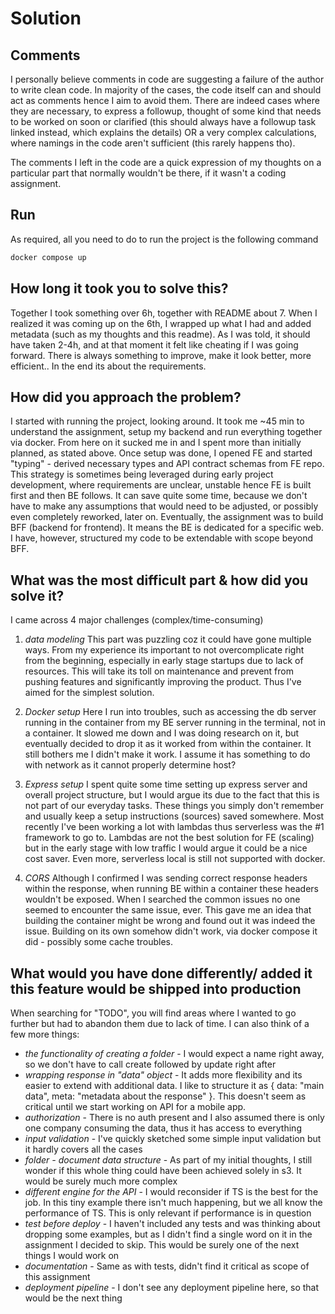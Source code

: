 # Solution

## Comments

I personally believe comments in code are suggesting a failure of the author to write clean code. In majority of the cases, the code itself can and should act as comments hence I aim to avoid them. There are indeed cases where they are necessary, to express a followup, thought of some kind that needs to be worked on soon or clarified (this should always have a followup task linked instead, which explains the details) OR a very complex calculations, where namings in the code aren't sufficient (this rarely happens tho).

The comments I left in the code are a quick expression of my thoughts on a particular part that normally wouldn't be there, if it wasn't a coding assignment.

## Run

As required, all you need to do to run the project is the following command

```bash
docker compose up
```

## How long it took you to solve this?

Together I took something over 6h, together with README about 7. When I realized it was coming up on the 6th, I wrapped up what I had and added metadata (such as my thoughts and this readme). As I was told, it should have taken 2-4h, and at that moment it felt like cheating if I was going forward. There is always something to improve, make it look better, more efficient.. In the end its about the requirements.

## How did you approach the problem?

I started with running the project, looking around. It took me ~45 min to understand the assignment, setup my backend and run everything together via docker. From here on it sucked me in and I spent more than initially planned, as stated above.
Once setup was done, I opened FE and started "typing" - derived necessary types and API contract schemas from FE repo. This strategy is sometimes being leveraged during early project development, where requirements are unclear, unstable hence FE is built first and then BE follows. It can save quite some time, because we don't have to make any assumptions that would need to be adjusted, or possibly even completely reworked, later on. Eventually, the assignment was to build BFF (backend for frontend). It means the BE is dedicated for a specific web. I have, however, structured my code to be extendable with scope beyond BFF.

## What was the most difficult part & how did you solve it?

I came across 4 major challenges (complex/time-consuming)

1. _data modeling_
   This part was puzzling coz it could have gone multiple ways. From my experience its important to not overcomplicate right from the beginning, especially in early stage startups due to lack of resources. This will take its toll on maintenance and prevent from pushing features and significantly improving the product. Thus I've aimed for the simplest solution.

2. _Docker setup_
   Here I run into troubles, such as accessing the db server running in the container from my BE server running in the terminal, not in a container. It slowed me down and I was doing research on it, but eventually decided to drop it as it worked from within the container. It still bothers me I didn't make it work. I assume it has something to do with network as it cannot properly determine host?

3. _Express setup_
   I spent quite some time setting up express server and overall project structure, but I would argue its due to the fact that this is not part of our everyday tasks. These things you simply don't remember and usually keep a setup instructions (sources) saved somewhere. Most recently I've been working a lot with lambdas thus serverless was the #1 framework to go to. Lambdas are not the best solution for FE (scaling) but in the early stage with low traffic I would argue it could be a nice cost saver. Even more, serverless local is still not supported with docker.

4. _CORS_
   Although I confirmed I was sending correct response headers within the response, when running BE within a container these headers wouldn't be exposed. When I searched the common issues no one seemed to encounter the same issue, ever. This gave me an idea that building the container might be wrong and found out it was indeed the issue. Building on its own somehow didn't work, via docker compose it did - possibly some cache troubles.

## What would you have done differently/ added it this feature would be shipped into production

When searching for "TODO", you will find areas where I wanted to go further but had to abandon them due to lack of time. I can also think of a few more things:

- _the functionality of creating a folder_ - I would expect a name right away, so we don't have to call create followed by update right after
- _wrapping response in "data" object_ - It adds more flexibility and its easier to extend with additional data. I like to structure it as { data: "main data", meta: "metadata about the response" }. This doesn't seem as critical until we start working on API for a mobile app.
- _authorization_ - There is no auth present and I also assumed there is only one company consuming the data, thus it has access to everything
- _input validation_ - I've quickly sketched some simple input validation but it hardly covers all the cases
- _folder - document data structure_ - As part of my initial thoughts, I still wonder if this whole thing could have been achieved solely in s3. It would be surely much more complex
- _different engine for the API_ - I would reconsider if TS is the best for the job. In this tiny example there isn't much happening, but we all know the performance of TS. This is only relevant if performance is in question
- _test before deploy_ - I haven't included any tests and was thinking about dropping some examples, but as I didn't find a single word on it in the assignment I decided to skip. This would be surely one of the next things I would work on
- _documentation_ - Same as with tests, didn't find it critical as scope of this assignment
- _deployment pipeline_ - I don't see any deployment pipeline here, so that would be the next thing
